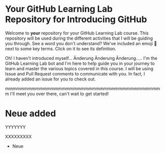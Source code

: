 # Your GitHub Learning Lab Repository for Introducing GitHub

Welcome to **your** repository for your GitHub Learning Lab course. This repository will be used during the different activities that I will be guiding you through. See a word you don't understand? We've included an emoji 📖 next to some key terms. Click on it to see its definition.

Oh! I haven't introduced myself...
Änderung Änderung Änderung.....
I'm the GitHub Learning Lab bot and I'm here to help guide you in your journey to learn and master the various topics covered in this course. I will be using Issue and Pull Request comments to communicate with you. In fact, I already added an issue for you to check out.


mmmmmmmmmmmmmmmmmmmmmmmmmmmmmmmmmmmmmmmmmm
I'll meet you over there, can't wait to get started!



# Neue added

YYYYYYY

XXXXXXXXX

-   Neue
